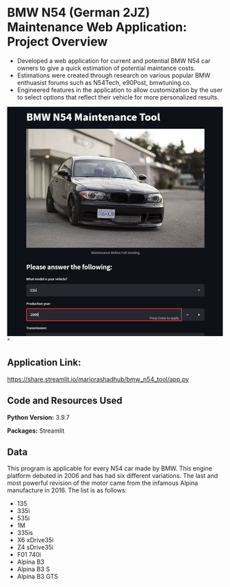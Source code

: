 # BMW N54 (German 2JZ) Maintenance Web Application: Project Overview
* Developed a web application for current and potential BMW N54 car owners to give a quick estimation of potential maintance costs.
* Estimations were created through research on various popular BMW enthuasist forums such as N54Tech, e90Post, bmwtuning.co.
* Engineered features in the application to allow customization by the user to select options that reflect their vehicle for more personalized results.

![alt text](https://github.com/MarioRashadHUB/BMW_N54_Tool/blob/master/images/n54_bmw_updated.png)"

## Application Link:
https://share.streamlit.io/mariorashadhub/bmw_n54_tool/app.py

## Code and Resources Used 
**Python Version:** 3.9.7

**Packages:** Streamlit

## Data

This program is applicable for every N54 car made by BMW. This engine platform debuted in 2006 and has had six different variations. The last and most powerful revision of the motor came from the infamous Alpina manufacture in 2016. The list is as follows:

*	135
*	335i
*	535i
*	1M
*	335is 
*	X6 xDrive35i
*	Z4 sDrive35i
*	F01 740i
*	Alpina B3
*	Alpina B3 S
*	Alpina B3 GTS
